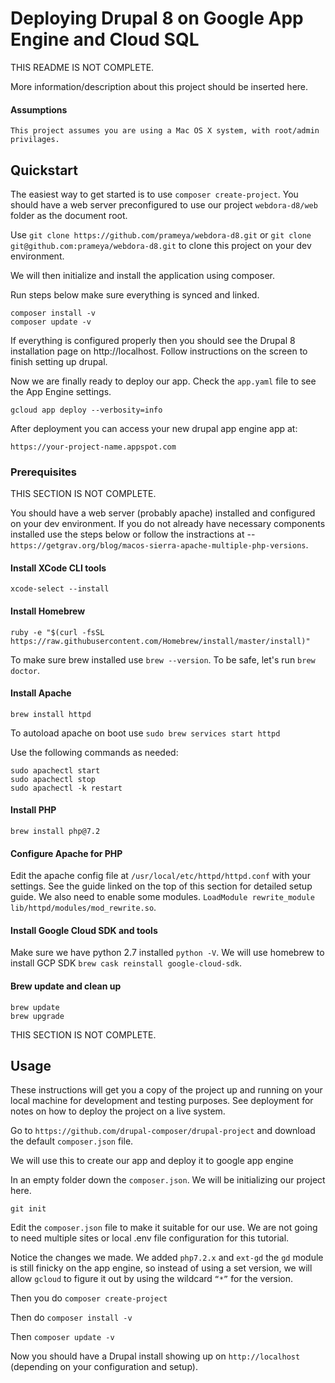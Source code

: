 # Deploying Drupal 8 on Google App Engine and Cloud SQL
THIS README IS NOT COMPLETE.

More information/description about this project should be inserted here.

#### Assumptions
```
This project assumes you are using a Mac OS X system, with root/admin privilages.
```

## Quickstart
The easiest way to get started is to use `composer create-project`. You should have a web server preconfigured to use our project `webdora-d8/web` folder as the document root.

Use `git clone https://github.com/prameya/webdora-d8.git` or `git clone git@github.com:prameya/webdora-d8.git` to clone this project on your dev environment.

We will then initialize and install the application using composer.

Run steps below make sure everything is synced and linked.

```
composer install -v
composer update -v
```
If everything is configured properly then you should see the Drupal 8 installation page on http://localhost. Follow instructions on the screen to finish setting up drupal.

Now we are finally ready to deploy our app. Check the `app.yaml` file to see the App Engine settings.

```
gcloud app deploy --verbosity=info
```
After deployment you can access your new drupal app engine app at:

```
https://your-project-name.appspot.com
```
### Prerequisites

THIS SECTION IS NOT COMPLETE.

You should have a web server (probably apache) installed and configured on your dev environment. If you do not already have necessary components installed use the steps below or follow the instractions at -- `https://getgrav.org/blog/macos-sierra-apache-multiple-php-versions`.

#### Install XCode CLI tools
`xcode-select --install`

#### Install Homebrew
`ruby -e "$(curl -fsSL https://raw.githubusercontent.com/Homebrew/install/master/install)"`

To make sure brew installed use `brew --version`. To be safe, let's run `brew doctor`.

#### Install Apache
`brew install httpd`

To autoload apache on boot use `sudo brew services start httpd`

Use the following commands as needed:

```
sudo apachectl start
sudo apachectl stop
sudo apachectl -k restart
```
#### Install PHP
`brew install php@7.2`

#### Configure Apache for PHP
Edit the apache config file at `/usr/local/etc/httpd/httpd.conf` with your settings. See the guide linked on the top of this section for detailed setup guide. We also need to enable some modules. `LoadModule rewrite_module lib/httpd/modules/mod_rewrite.so`.

#### Install Google Cloud SDK and tools
Make sure we have python 2.7 installed `python -V`. We will use homebrew to install GCP SDK `brew cask reinstall google-cloud-sdk`. 

#### Brew update and clean up
```
brew update
brew upgrade
```
THIS SECTION IS NOT COMPLETE.

## Usage

These instructions will get you a copy of the project up and running on your local machine for development and testing purposes. See deployment for notes on how to deploy the project on a live system.

Go to `https://github.com/drupal-composer/drupal-project` and download the default `composer.json` file.

We will use this to create our app and deploy it to google app engine

In an empty folder down the `composer.json`. We will be initializing our project here.

`git init`

Edit the `composer.json` file to make it suitable for our use. We are not going to need multiple sites or local .env file configuration for this tutorial.

Notice the changes we made. We added `php7.2.x` and `ext-gd` the `gd` module is still finicky on the app engine, so instead of using a set version, we will allow `gcloud` to figure it out by using the wildcard `“*”` for the version.

Then you do `composer create-project`

Then do `composer install -v`

Then `composer update -v`

Now you should have a Drupal install showing up on `http://localhost` (depending on your configuration and setup).
